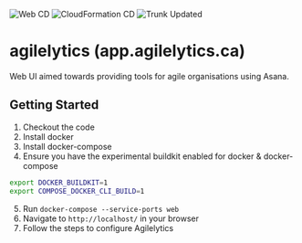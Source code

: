 ![Web CD](https://github.com/Lugana707/app.agilelytics.ca/workflows/Web%20CD/badge.svg)
![CloudFormation CD](https://github.com/Lugana707/app.agilelytics.ca/workflows/CloudFormation%20CD/badge.svg)
![Trunk Updated](https://github.com/Lugana707/app.agilelytics.ca/workflows/Trunk%20Updated/badge.svg)

# agilelytics (app.agilelytics.ca)

Web UI aimed towards providing tools for agile organisations using Asana.

## Getting Started

1. Checkout the code
2. Install docker
3. Install docker-compose
4. Ensure you have the experimental buildkit enabled for docker & docker-compose

```bash
export DOCKER_BUILDKIT=1
export COMPOSE_DOCKER_CLI_BUILD=1
```

5. Run `docker-compose --service-ports web`
6. Navigate to `http://localhost/` in your browser
7. Follow the steps to configure Agilelytics
